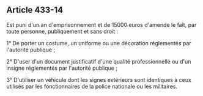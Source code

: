 Article 433-14
----
Est puni d'un an d'emprisonnement et de 15000 euros d'amende le fait, par toute
personne, publiquement et sans droit :

1° De porter un costume, un uniforme ou une décoration réglementés par
l'autorité publique ;

2° D'user d'un document justificatif d'une qualité professionnelle ou d'un
insigne réglementés par l'autorité publique ;

3° D'utiliser un véhicule dont les signes extérieurs sont identiques à ceux
utilisés par les fonctionnaires de la police nationale ou les militaires.
